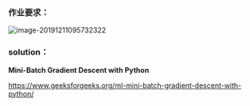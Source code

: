 ### 作业要求：

![image-20191211095732322](C:\Users\zhang\AppData\Roaming\Typora\typora-user-images\image-20191211095732322.png)

### solution：

**Mini-Batch Gradient Descent with Python**

https://www.geeksforgeeks.org/ml-mini-batch-gradient-descent-with-python/

